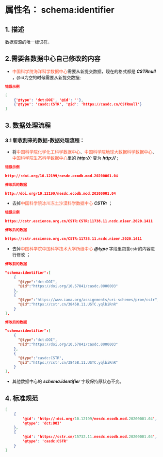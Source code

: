 # 属性名： schema:identifier

## 1. 描述
数据资源的唯一标识符。


## 2.需要各数据中心自己修改的内容
* <font color="#fc5531">中国科学院海洋科学数据中心</font>需要从新提交数据，现在的格式都是 ___CSTRnull___ ，@id为空的时候需要从新提交数据; 
```json
错误示例

[
    {'@type': 'dct:DOI', '@id': ''}, 
    {'@type': 'casdc:CSTR', '@id': 'https://casdc.cn/CSTRnull'}
]
``` 


## 3. 数据处理流程
### 3.1 新收割来的数据-数据处理流程：
  * 将<font color="#fc5531">中国科学院化学化工科学数据中心</font>、<font color="#fc5531">中国科学院地球大数据科学数据中心</font>、<font color="#fc5531">中国科学院生态科学数据中心</font>里的 ___http://:___ 变为  ___http://___   ; 
```json
错误示例

http://:doi.org/10.12199/nesdc.ecodb.mod.20200001.04
``` 

```json
修改后的数据

http://doi.org/10.12199/nesdc.ecodb.mod.20200001.04
``` 

  * 去掉<font color="#fc5531">中国科学院冰川冻土沙漠科学数据中心</font> ___CSTR:___ ； 
```json
错误示例

https://cstr.escience.org.cn/CSTR:CSTR:11738.11.ncdc.nieer.2020.1411
``` 

```json
修改后的数据

https://cstr.escience.org.cn/CSTR:11738.11.ncdc.nieer.2020.1411
``` 

   * 去掉<font color="#fc5531">中国科学院中国科学技术大学所级中心</font>  ___@type___ 字段里包含cstr的内容进行修改 ； 


```json
修改前的数据

"schema:identifier":[
    {
      "@type":"dct:DOI",
      "@id":"https://doi.org/10.57841/casdc.0000003"
    },
    {
      "@type":"https://www.iana.org/assignments/uri-schemes/prov/cstr",
      "@id":"https://cstr.cn/38458.11.USTC.yqlbiRnR"
    }
],
``` 

```json
修改后的数据

"schema:identifier":[
    {
      "@type":"dct:DOI",
      "@id":"https://doi.org/10.57841/casdc.0000003"
    },
    {
      "@type":"casdc:CSTR",
      "@id":"https://cstr.cn/38458.11.USTC.yqlbiRnR"
    }
],
``` 


    

  * 其他数据中心的 ___schema:identifier___ 字段保持原状态不变。 

## 4. 标准规范
```json
[
    {
        '@id': 'http://:doi.org/10.12199/nesdc.ecodb.mod.20200001.04', 
        '@type': 'dct:DOI'
    }, 
    {
        '@id': 'https://cstr.cn/15732.11.nesdc.ecodb.mod.20200001.04', 
        '@type': 'casdc:CSTR'
    }
]
``` 